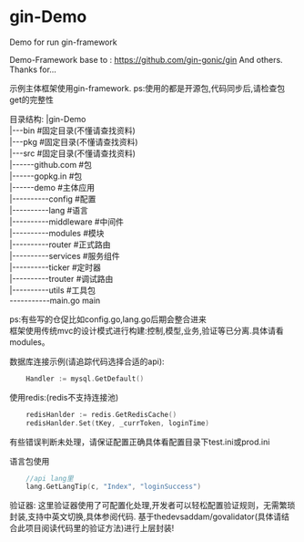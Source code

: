 # gin-Demo
Demo for run gin-framework


Demo-Framework base to : https://github.com/gin-gonic/gin
And others. 
Thanks for...

示例主体框架使用gin-framework.
ps:使用的都是开源包,代码同步后,请检查包get的完整性


目录结构:
|gin-Demo<br> 
|---bin          #固定目录(不懂请查找资料)<br> 
|---pkg          #固定目录(不懂请查找资料)<br> 
|---src          #固定目录(不懂请查找资料)<br> 
|------github.com   #包<br> 
|------gopkg.in     #包<br> 
|------demo         #主体应用<br> 
|----------config      #配置<br> 
|----------lang        #语言<br> 
|----------middleware  #中间件<br> 
|----------modules     #模块<br> 
|----------router      #正式路由<br> 
|----------services    #服务组件<br> 
|----------ticker      #定时器<br> 
|----------trouter     #调试路由<br> 
|----------utils       #工具包<br> 
-----------main.go     main<br> 

ps:有些写的仓促比如config.go,lang.go后期会整合进来<br> 
框架使用传统mvc的设计模式进行构建:控制,模型,业务,验证等已分离.具体请看modules。

数据库连接示例(请追踪代码选择合适的api):
```go
    Handler := mysql.GetDefault()
```

使用redis:(redis不支持连接池)

```go
    redisHanlder := redis.GetRedisCache()
    redisHanlder.Set(tKey, _currToken, loginTime)
```
有些错误判断未处理，请保证配置正确具体看配置目录下test.ini或prod.ini

语言包使用
```go
    //api lang里
    lang.GetLangTip(c, "Index", "loginSuccess")
```


验证器:
这里验证器使用了可配置化处理,开发者可以轻松配置验证规则，无需繁琐封装,支持中英文切换,具体参阅代码.
基于thedevsaddam/govalidator(具体请结合此项目阅读代码里的验证方法)进行上层封装!




